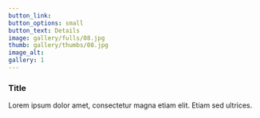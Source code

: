 ```yaml
---
button_link:
button_options: small
button_text: Details
image: gallery/fulls/08.jpg
thumb: gallery/thumbs/08.jpg
image_alt: 
gallery: 1
---
```


### Title

Lorem ipsum dolor amet, consectetur magna etiam elit. Etiam sed ultrices.
